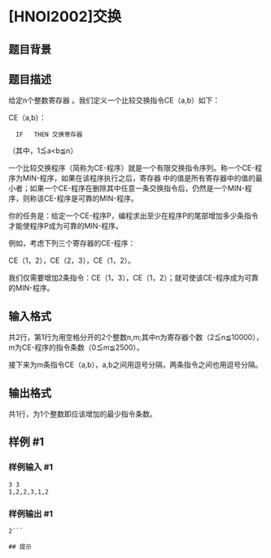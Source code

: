 # [HNOI2002]交换

## 题目背景



## 题目描述

给定n个整数寄存器 。我们定义一个比较交换指令CE（a,b）如下：

CE（a,b）：

      IF   THEN 交换寄存器 

（其中，1≦a<b≦n）

一个比较交换程序（简称为CE-程序）就是一个有限交换指令序列。称一个CE-程序为MIN-程序，如果在该程序执行之后，寄存器 中的值是所有寄存器中的值的最小者；如果一个CE-程序在删除其中任意一条交换指令后，仍然是一个MIN-程序，则称该CE-程序是可靠的MIN-程序。

你的任务是：给定一个CE-程序P，编程求出至少在程序P的尾部增加多少条指令才能使程序P成为可靠的MIN-程序。

例如，考虑下列三个寄存器的CE-程序：

CE（1，2），CE（2，3），CE（1，2）。

我们仅需要增加2条指令：CE（1，3），CE（1，2）；就可使该CE-程序成为可靠的MIN-程序。


## 输入格式

共2行，第1行为用空格分开的2个整数n,m;其中n为寄存器个数（2≦n≦10000），m为CE-程序的指令条数（0≦m≦2500）。

接下来为m条指令CE（a,b），a,b之间用逗号分隔，两条指令之间也用逗号分隔。


## 输出格式

共1行，为1个整数即应该增加的最少指令条数。


## 样例 #1

### 样例输入 #1
```
3 3
1,2,2,3,1,2
```

### 样例输出 #1

```
2```

## 提示


